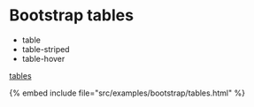 # Bootstrap tables

* table
* table-striped
* table-hover

[tables](http://getbootstrap.com/css/#tables)


{% embed include file="src/examples/bootstrap/tables.html" %}




